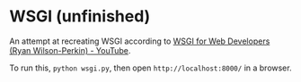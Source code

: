 # WSGI (unfinished)

An attempt at recreating WSGI according to [WSGI for Web Developers (Ryan Wilson-Perkin) - YouTube](https://www.youtube.com/watch?v=WqrCnVAkLIo).

To run this, `python wsgi.py`, then open `http://localhost:8000/` in a browser.